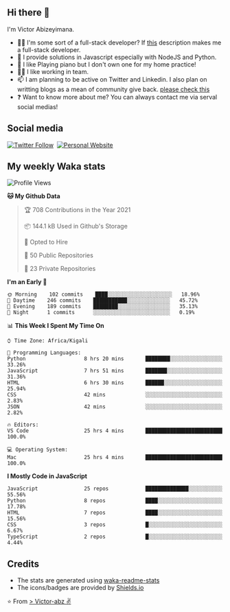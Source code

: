 ## Hi there 👋
I'm Victor Abizeyimana.  
- 👨‍💻 I'm some sort of a full-stack developer? If [this](https://www.w3schools.com/whatis/whatis_fullstack.asp) description makes me a full-stack developer.
- 🌱 I provide solutions in Javascript especially with NodeJS and Python. 
- 🎹 I like Playing piano but I don't own one for my home practice!
- 👯‍♀️ I like working in team.
- 📫 I am planning to be active on Twitter and Linkedin. I also plan on writting blogs as a mean of community give back. [please check this](https://victor-abz.com/)
- ❓ Want to know more about me? You can always contact me via serval social medias!

## Social media
[![Twitter Follow](https://img.shields.io/twitter/follow/vicky_abz?color=%231DA1F2&label=Twitter&style=for-the-badge&logo=twitter&logoColor=ffffff)](https://twitter.com/vicky_abz)
‎‎ [![Personal Website](https://img.shields.io/static/v1?label=visit&message=victor-abz.com&color=%235F021F&style=for-the-badge)](https://victor-abz.com/)

## My weekly Waka stats
<!--START_SECTION:waka-->
![Profile Views](http://img.shields.io/badge/Profile%20Views-0-blue)

**🐱 My Github Data** 

> 🏆 708 Contributions in the Year 2021
 > 
> 📦 144.1 kB Used in Github's Storage 
 > 
> 💼 Opted to Hire
 > 
> 📜 50 Public Repositories 
 > 
> 🔑 23 Private Repositories  
 > 
**I'm an Early 🐤** 

```text
🌞 Morning    102 commits    ████░░░░░░░░░░░░░░░░░░░░░   18.96% 
🌆 Daytime    246 commits    ███████████░░░░░░░░░░░░░░   45.72% 
🌃 Evening    189 commits    ████████░░░░░░░░░░░░░░░░░   35.13% 
🌙 Night      1 commits      ░░░░░░░░░░░░░░░░░░░░░░░░░   0.19%

```


📊 **This Week I Spent My Time On** 

```text
⌚︎ Time Zone: Africa/Kigali

💬 Programming Languages: 
Python                   8 hrs 20 mins       ████████░░░░░░░░░░░░░░░░░   33.26% 
JavaScript               7 hrs 51 mins       ███████░░░░░░░░░░░░░░░░░░   31.36% 
HTML                     6 hrs 30 mins       ██████░░░░░░░░░░░░░░░░░░░   25.94% 
CSS                      42 mins             ░░░░░░░░░░░░░░░░░░░░░░░░░   2.83% 
JSON                     42 mins             ░░░░░░░░░░░░░░░░░░░░░░░░░   2.82%

🔥 Editors: 
VS Code                  25 hrs 4 mins       █████████████████████████   100.0%

💻 Operating System: 
Mac                      25 hrs 4 mins       █████████████████████████   100.0%

```

**I Mostly Code in JavaScript** 

```text
JavaScript               25 repos            ██████████████░░░░░░░░░░░   55.56% 
Python                   8 repos             ████░░░░░░░░░░░░░░░░░░░░░   17.78% 
HTML                     7 repos             ████░░░░░░░░░░░░░░░░░░░░░   15.56% 
CSS                      3 repos             █░░░░░░░░░░░░░░░░░░░░░░░░   6.67% 
TypeScript               2 repos             █░░░░░░░░░░░░░░░░░░░░░░░░   4.44%

```



<!--END_SECTION:waka-->

## Credits
- The stats are generated using [waka-readme-stats](https://github.com/anmol098/waka-readme-stats)
- The icons/badges are provided by [Shields.io](https://shields.io/)

⭐️ From [> Victor-abz ✌](https://victor-abz.com/)

